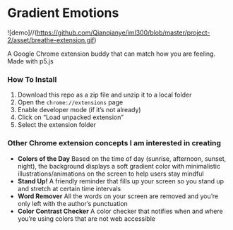 # Gradient Emotions
![demo]//(https://github.com/Qianqianye/iml300/blob/master/project-2/asset/breathe-extension.gif)

A Google Chrome extension buddy that can match how you are feeling. Made with p5.js


### How To Install

1. Download this repo as a zip file and unzip it to a local folder
2. Open the `chrome://extensions` page
3. Enable developer mode (if it’s not already)
4. Click on “Load unpacked extension”
5. Select the extension folder

### Other Chrome extension concepts I am interested in creating
* **Colors of the Day**
Based on the time of day (sunrise, afternoon, sunset, night), the background displays a soft gradient color with minimalistic illustrations/animations on the screen to help users stay mindful
* **Stand Up!**
A friendly reminder that fills up your screen so you stand up and stretch at certain time intervals
* **Word Remover**
All the words on your screen are removed and you’re only left with the author’s punctuation
* **Color Contrast Checker**
A color checker that notifies when and where you’re using colors that are not web accessible 